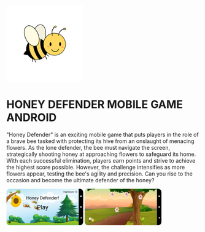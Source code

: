 <img src="https://github.com/DilmiSamaranayaka/HONEY_DEFENDER_MOBILE_GAME_ANDROID_YEAR_2_SEM_2/blob/master/app/src/main/res/drawable/dead.png?raw=true" style="width: 200px">

# HONEY DEFENDER MOBILE GAME ANDROID
"Honey Defender" is an exciting mobile game that puts players in the role of a brave 
bee tasked with protecting its hive from an onslaught of menacing flowers. As the lone 
defender, the bee must navigate the screen, strategically shooting honey at 
approaching flowers to safeguard its home. With each successful elimination, players 
earn points and strive to achieve the highest score possible. However, the challenge 
intensifies as more flowers appear, testing the bee's agility and precision. Can you rise 
to the occasion and become the ultimate defender of the honey?


<img src="https://github.com/DilmiSamaranayaka/HONEY_DEFENDER_MOBILE_GAME_ANDROID_YEAR_2_SEM_2/blob/master/app/src/main/res/drawable/s1.png?raw=true" style="width: 200px">
<img src="https://github.com/DilmiSamaranayaka/HONEY_DEFENDER_MOBILE_GAME_ANDROID_YEAR_2_SEM_2/blob/master/app/src/main/res/drawable/s2.png?raw=true" style="width: 200px">

